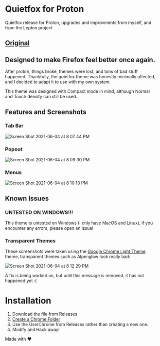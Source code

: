 # Quietfox for Proton
Quietfox release for Proton, upgrades and improvments from myself, and from the Lepton project

## [Original](https://github.com/coekuss/quietfox)

## Designed to make Firefox feel better once again.

After proton, things broke, themes were lost, and tons of bad stuff happened. Thankfully, the quietfox theme was honestly minimally affected, and I decided to adapt it to use with my own system.

This theme was designed with Compact mode in mind, although Normal and Touch density can still be used.

## Features and Screenshots

### Tab Bar

![Screen Shot 2021-06-04 at 8 07 44 PM](https://user-images.githubusercontent.com/19739712/120878337-45705000-c5ab-11eb-9c52-1bab04036e79.png)

### Popout

![Screen Shot 2021-06-04 at 8 09 30 PM](https://user-images.githubusercontent.com/19739712/120878368-80728380-c5ab-11eb-868e-0d957b8743b2.png)

### Menus

![Screen Shot 2021-06-04 at 8 10 13 PM](https://user-images.githubusercontent.com/19739712/120878379-92ecbd00-c5ab-11eb-9043-9369ca90f200.png)


## Known Issues

### UNTESTED ON WINDOWS!!!

This theme is untested on Windows (I only have MacOS and Linux), if you encounter any errors, please open an issue!

### Transparent Themes

These screenshots were taken using the [Google Chrome Light Theme](https://addons.mozilla.org/en-US/firefox/addon/google-chrome-light/) theme, transparent themes such as Alpenglow look really bad:

![Screen Shot 2021-06-04 at 8 12 29 PM](https://user-images.githubusercontent.com/19739712/120878449-068eca00-c5ac-11eb-8b17-0cf4c797c961.png)

A fix is being worked on, but until this message is removed, it  has not happened yet :(

# Installation

1. Download the file from Releases
2. [Create a Chrome Folder](https://www.userchrome.org/how-create-userchrome-css.html)
3. Use the UserChrome from Releases rather than creating a new one.
4. Modify and Hack away!

Made with ❤️
